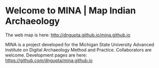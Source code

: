 # Welcome to MINA | Map Indian Archaeology

The web map is here: http://dngupta.github.io/mina.github.io

MINA is a project developed for the Michigan State University Advanced Institute on Digital Archaeology Method and Practice. Collaborators are welcome. Development pages are here: https://github.com/dngupta/mina.github.io
